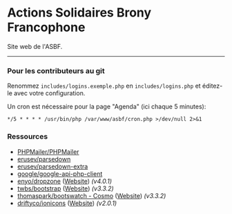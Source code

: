 # Actions Solidaires Brony Francophone

Site web de l'ASBF.

---

### Pour les contributeurs au git
Renommez `includes/logins.exemple.php` en `includes/logins.php` et éditez-le avec votre configuration.

Un cron est nécessaire pour la page "Agenda" (ici chaque 5 minutes):
```
*/5 * * * * /usr/bin/php /var/www/asbf/cron.php >/dev/null 2>&1
```

### Ressources
- [PHPMailer/PHPMailer](https://github.com/PHPMailer/PHPMailer/)
- [erusev/parsedown](https://github.com/erusev/parsedown)
- [erusev/parsedown-extra](https://github.com/erusev/parsedown-extra)
- [google/google-api-php-client](https://github.com/google/google-api-php-client)
- [enyo/dropzone](https://github.com/erusev/enyo/dropzone) ([Website](http://www.dropzonejs.com/)) *(v4.0.1)*
- [twbs/bootstrap](https://github.com/twbs/bootstrap) ([Website](http://getbootstrap.com/)) *(v3.3.2)*
- [thomaspark/bootswatch - Cosmo](https://github.com/thomaspark/bootswatch/tree/gh-pages/cosmo) ([Website](http://bootswatch.com/cosmo/)) *(v3.3.2)*
- [driftyco/ionicons](https://github.com/driftyco/ionicons) ([Website](http://ionicons.com/)) *(v2.0.1)*
